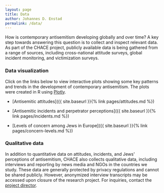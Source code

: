 ```yaml
---
layout: page
title: Data
author: Johannes D. Enstad
permalink: /data/
---
```


How is contemporary antisemitism developing globally and over time? A key step towards answering this question is to collect and inspect relevant data. As part of the CHACE project, publicly available data is being gathered from a range of sources, including cross-national attitude surveys, global incident monitoring, and victimization surveys.

### Data visualization

Click on the links below to view interactive plots showing some key patterns and trends in the development of contemporary antisemitism. The plots were created in R using [Plotly](https://plotly.com/ggplot2/getting-started/).

- [Antisemitic attitudes]({{ site.baseurl }}{% link pages/attitudes.md %})

- [Antisemitic incidents and perpetrator perceptions]({{ site.baseurl }}{% link pages/incidents.md %})

- [Levels of concern among Jews in Europe]({{ site.baseurl }}{% link pages/concern-levels.md %})

### Qualitative data

In addition to quantitative data on attitudes, incidents, and Jews' perceptions of antisemitism, CHACE also collects qualitative data, including interviews and reporting by news media and NGOs in the countries we study. These data are generally protected by privacy regulations and cannot be shared publicly. However, anonymized interview transcripts may be accessed upon closure of the research project. For inquiries, contact the [project director](mailto:j.d.enstad@socialresearch.no).
